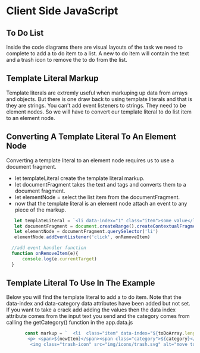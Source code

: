 #  Client Side JavaScript

## To Do List 
Inside the code diagrams there are visual layouts of the task we need to complete to add a to do item to a list. A new to do item will contain the text and a trash icon to remove the to do from the list.

## Template Literal Markup
Template literals are extremly useful when markuping up data from arrays and objects. But there is one draw back to using template literals and that is they are strings. You can't add event listeners to strings. They need to be element nodes. So we will have to convert our template literal to do list item to an element node.

## Converting A Template Literal To An Element Node
Converting a template literal to an element node requires us to use a document fragment.
- let templateLiteral create the template literal markup.
- let documentFragment takes the text and tags and converts them to a document fragment.
- let elementNode = select the list item from the documentFragment.
-  now that the template literal is an element node attach an event to any piece of the markup.
 
```javascript  
   let templateLiteral = `<li data-index="1" class="item">some value</li>`;
   let documentFragment = document.createRange().createContextualFragment(templateLiteral);
   let elementNode = documentFragment.querySelector('li')    
   elementNode.addEventListener('click', onRemoveItem)   

  //add event handler function
  function onRemoveItem(e){
      console.log(e.currentTarget)
  }
```


## Template Literal To Use In The Example
Below you will find the template literal to add a to do item. Note that the data-index and data-category data attributes have been added but not set. If you want to take a crack add adding the values then the data index attribute comes from the input text you send and the category comes  from calling the getCategory() function in the  app.data.js

```javascript
       const markup = `  <li  class="item" data-index="${toDoArray.lenght-1}" data-category="${category}">
        <p> <span>${newItem}</span><span class="category">${category}</span></p>
         <img class="trash-icon" src="img/icons/trash.svg" alt="move to do to the trash can"></li>`
```
 
 

 
 
 
 
 

 